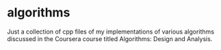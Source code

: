 # algorithms
Just a collection of cpp files of my implementations of various algorithms discussed in the Coursera course titled Algorithms: Design and Analysis.

